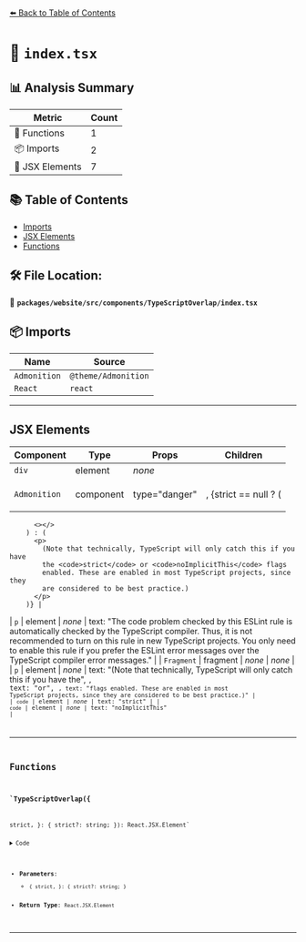 [⬅️ Back to Table of Contents](../../../../../index.md)

# 📄 `index.tsx`

## 📊 Analysis Summary

| Metric | Count |
|--------|-------|
| 🔧 Functions | 1 |
| 📦 Imports | 2 |
| 💠 JSX Elements | 7 |

## 📚 Table of Contents

- [Imports](#imports)
- [JSX Elements](#jsx-elements)
- [Functions](#functions)

## 🛠️ File Location:
📂 **`packages/website/src/components/TypeScriptOverlap/index.tsx`**

## 📦 Imports

| Name | Source |
|------|--------|
| `Admonition` | `@theme/Admonition` |
| `React` | `react` |


---

## JSX Elements

| Component | Type | Props | Children |
|-----------|------|-------|----------|
| `div` | element | *none* | <Admonition> |
| `Admonition` | component | type="danger" | <p>, {strict == null ? (
          <></>
        ) : (
          <p>
            (Note that technically, TypeScript will only catch this if you have
            the <code>strict</code> or <code>noImplicitThis</code> flags
            enabled. These are enabled in most TypeScript projects, since they
            are considered to be best practice.)
          </p>
        )} |
| `p` | element | *none* | text: "The code problem checked by this ESLint rule is automatically checked
          by the TypeScript compiler. Thus, it is not recommended to turn on
          this rule in new TypeScript projects. You only need to enable this
          rule if you prefer the ESLint error messages over the TypeScript
          compiler error messages." |
| `Fragment` | fragment | *none* | *none* |
| `p` | element | *none* | text: "(Note that technically, TypeScript will only catch this if you have
            the", <code>, text: "or", <code>, text: "flags
            enabled. These are enabled in most TypeScript projects, since they
            are considered to be best practice.)" |
| `code` | element | *none* | text: "strict" |
| `code` | element | *none* | text: "noImplicitThis" |


---

## Functions

### `TypeScriptOverlap({
  strict,
}: {
  strict?: string;
}): React.JSX.Element`

<details><summary>Code</summary>

```ts
export default function TypeScriptOverlap({
  strict,
}: {
  strict?: string;
}): React.JSX.Element {
  return (
    <div>
      <Admonition type="danger">
        <p>
          The code problem checked by this ESLint rule is automatically checked
          by the TypeScript compiler. Thus, it is not recommended to turn on
          this rule in new TypeScript projects. You only need to enable this
          rule if you prefer the ESLint error messages over the TypeScript
          compiler error messages.
        </p>
        {strict == null ? (
          <></>
        ) : (
          <p>
            (Note that technically, TypeScript will only catch this if you have
            the <code>strict</code> or <code>noImplicitThis</code> flags
            enabled. These are enabled in most TypeScript projects, since they
            are considered to be best practice.)
          </p>
        )}
      </Admonition>
    </div>
  );
}
```
</details>

- **Parameters**:
  - `{
  strict,
}: {
  strict?: string;
}`
- **Return Type**: `React.JSX.Element`

---